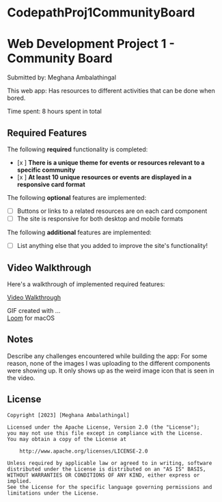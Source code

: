 # CodepathProj1CommunityBoard
# Web Development Project 1 - Community Board

Submitted by: Meghana Ambalathingal

This web app: Has resources to different activities that can be done when bored.

Time spent: 8 hours spent in total

## Required Features

The following **required** functionality is completed:

- [x ] **There is a unique theme for events or resources relevant to a specific community**
- [x ] **At least 10 unique resources or events are displayed in a responsive card format**

The following **optional** features are implemented:

- [ ] Buttons or links to a related resources are on each card component
- [ ] The site is responsive for both desktop and mobile formats

The following **additional** features are implemented:

* [ ] List anything else that you added to improve the site's functionality!

## Video Walkthrough

Here's a walkthrough of implemented required features:

<a href="https://www.loom.com/share/89876fdf076545288f9ffd0036f87f19?sid=6ba43f30-3923-4dc0-ba18-1affe6d8fc42">Video Walkthrough</a>

<!-- Replace this with whatever GIF tool you used! -->
GIF created with ...  
[Loom](https://www.loom.com/looms/videos) for macOS

## Notes

Describe any challenges encountered while building the app: For some reason, none of the images I was uploading to the different components were showing up. It only shows up as the weird image icon that is seen in the video.

## License

    Copyright [2023] [Meghana Ambalathingal]

    Licensed under the Apache License, Version 2.0 (the "License");
    you may not use this file except in compliance with the License.
    You may obtain a copy of the License at

        http://www.apache.org/licenses/LICENSE-2.0

    Unless required by applicable law or agreed to in writing, software
    distributed under the License is distributed on an "AS IS" BASIS,
    WITHOUT WARRANTIES OR CONDITIONS OF ANY KIND, either express or implied.
    See the License for the specific language governing permissions and
    limitations under the License.
